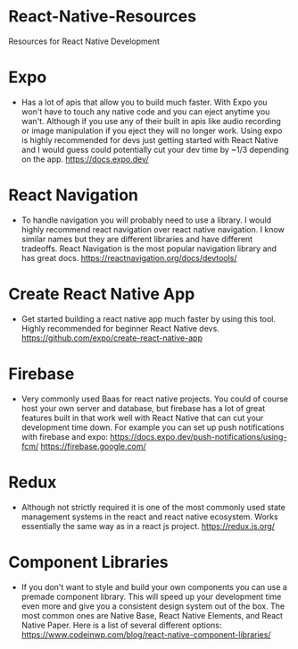 # React-Native-Resources
Resources for React Native Development

# Expo 
- Has a lot of apis that allow you to build much faster. With Expo you won't have to touch any native code and you can eject anytime you wan't. Although if you use any of their built in apis like audio recording or image manipulation if you eject they will no longer work. Using expo is highly recommended for devs just getting started with React Native and I would guess could potentially cut your dev time by ~1/3 depending on the app.
https://docs.expo.dev/

# React Navigation
- To handle navigation you will probably need to use a library. I would highly recommend react navigation over react native navigation. I know similar names but they are different libraries and have different tradeoffs. React Navigation is the most popular navigation library and has great docs. 
https://reactnavigation.org/docs/devtools/

# Create React Native App
- Get started building a react native app much faster by using this tool. Highly recommended for beginner React Native devs.
https://github.com/expo/create-react-native-app

# Firebase
- Very commonly used Baas for react native projects. You could of course host your own server and database, but firebase has a lot of great features built in that work well with React Native that can cut your development time down. For example you can set up push notifications with firebase and expo: https://docs.expo.dev/push-notifications/using-fcm/
https://firebase.google.com/

# Redux
- Although not strictly required it is one of the most commonly used state management systems in the react and react native ecosystem. Works essentially the same way as in a react js project. 
https://redux.js.org/

# Component Libraries
- If you don't want to style and build your own components you can use a premade component library. This will speed up your development time even more and give you a consistent design system out of the box. The most common ones are Native Base, React Native Elements, and React Native Paper. Here is a list of several different options: 
https://www.codeinwp.com/blog/react-native-component-libraries/
